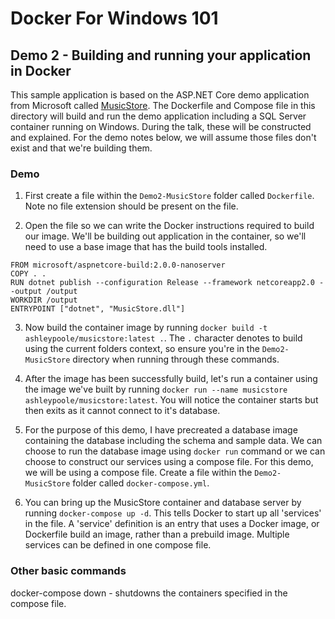 # Docker For Windows 101

## Demo 2 - Building and running your application in Docker

This sample application is based on the ASP.NET Core demo application from Microsoft called [MusicStore]( https://github.com/aspnet/MusicStore). The Dockerfile and Compose file in this directory will build and run the demo application including a SQL Server container running on Windows. During the talk, these will be constructed and explained. For the demo notes below, we will assume those files don't exist and that we're building them.

### Demo

1) First create a file within the `Demo2-MusicStore` folder called `Dockerfile`. Note no file extension should be present on the file.

2) Open the file so we can write the Docker instructions required to build our image. We'll be building out application in the container, so we'll need to use a base image that has the build tools installed. 

```plain
FROM microsoft/aspnetcore-build:2.0.0-nanoserver
COPY . .
RUN dotnet publish --configuration Release --framework netcoreapp2.0 --output /output
WORKDIR /output
ENTRYPOINT ["dotnet", "MusicStore.dll"]
```

3) Now build the container image by running `docker build -t ashleypoole/musicstore:latest .`. The `.` character denotes to build using the current folders context, so ensure you're in the `Demo2-MusicStore` directory when running through these commands.

4) After the image has been successfully build, let's run a container using the image we've built by running `docker run --name musicstore ashleypoole/musicstore:latest`. You will notice the container starts but then exits as it cannot connect to it's database.

5) For the purpose of this demo, I have precreated a database image containing the database including the schema and sample data. We can choose to run the database image using `docker run` command or we can choose to construct our services using a compose file. For this demo, we will be using a compose file. Create a file within the `Demo2-MusicStore` folder called `docker-compose.yml`.





2) You can bring up the MusicStore container and database server by running `docker-compose up -d`. This tells Docker to start up all 'services' in the file. A 'service' definition is an entry that uses a Docker image, or Dockerfile build an image, rather than a prebuild image. Multiple services can be defined in one compose file.

### Other basic commands

docker-compose down - shutdowns the containers specified in the compose file.
